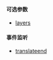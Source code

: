 #### 可选参数

- <a href="openlayers/interaction/translate/options/layers.html" target="_blank">layers</a>

#### 事件监听

- <a href="openlayers/interaction/translate/fires/translateend.html" target="_blank">translateend</a>